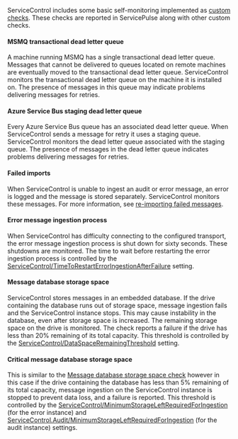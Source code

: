 ServiceControl includes some basic self-monitoring implemented as [custom checks](/monitoring/custom-checks/). These checks are reported in ServicePulse along with other custom checks.

#### MSMQ transactional dead letter queue

A machine running MSMQ has a single transactional dead letter queue. Messages that cannot be delivered to queues located on remote machines are eventually moved to the transactional dead letter queue. ServiceControl monitors the transactional dead letter queue on the machine it is installed on. The presence of messages in this queue may indicate problems delivering messages for retries.

#### Azure Service Bus staging dead letter queue

Every Azure Service Bus queue has an associated dead letter queue. When ServiceControl sends a message for retry it uses a staging queue. ServiceControl monitors the dead letter queue associated with the staging queue. The presence of messages in the dead letter queue indicates problems delivering messages for retries.

#### Failed imports

When ServiceControl is unable to ingest an audit or error message, an error is logged and the message is stored separately. ServiceControl monitors these messages. For more information, see [re-importing failed messages](/servicecontrol/import-failed-messages.md).

#### Error message ingestion process

When ServiceControl has difficulty connecting to the configured transport, the error message ingestion process is shut down for sixty seconds. These shutdowns are monitored. The time to wait before restarting the error ingestion process is controlled by the [ServiceControl/TimeToRestartErrorIngestionAfterFailure](/servicecontrol/creating-config-file.md#host-settings-servicecontroltimetorestarterroringestionafterfailure) setting.

#### Message database storage space

ServiceControl stores messages in an embedded database. If the drive containing the database runs out of storage space, message ingestion fails and the ServiceControl instance stops. This may cause instability in the database, even after storage space is increased. The remaining storage space on the drive is monitored. The check reports a failure if the drive has less than 20% remaining of its total capacity. This threshold is controlled by the [ServiceControl/DataSpaceRemainingThreshold](/servicecontrol/creating-config-file.md#troubleshooting-servicecontroldataspaceremainingthreshold) setting.

#### Critical message database storage space

This is similar to the [Message database storage space check](/servicecontrol/servicecontrol-instances/#self-monitoring-via-custom-checks-message-database-storage-space) however in this case if the drive containing the database has less than 5% remaining of its total capacity, message ingestion on the ServiceControl instance is stopped to prevent data loss, and a failure is reported. This threshold is controlled by the [ServiceControl/MinimumStorageLeftRequiredForIngestion](/servicecontrol/creating-config-file.md#troubleshooting-servicecontrolminimumstorageleftrequiredforingestion) (for the error instance) and [ServiceControl.Audit/MinimumStorageLeftRequiredForIngestion](/servicecontrol/audit-instances/creating-config-file.md#troubleshooting-ravendb-3-5-servicecontrol-auditminimumstorageleftrequiredforingestion) (for the audit instance) settings.
